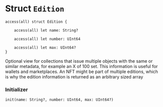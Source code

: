 # Struct `Edition`

```cadence
access(all) struct Edition {

    access(all) let name: String?

    access(all) let number: UInt64

    access(all) let max: UInt64?
}
```

Optional view for collections that issue multiple objects
with the same or similar metadata, for example an X of 100 set. This
information is useful for wallets and marketplaces.
An NFT might be part of multiple editions, which is why the edition
information is returned as an arbitrary sized array

### Initializer

```cadence
init(name: String?, number: UInt64, max: UInt64?)
```


